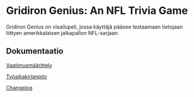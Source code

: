# Gridiron Genius: An NFL Trivia Game

Gridiron Genius on visailupeli, jossa käyttäjä pääsee testaamaan tietojaan 
liittyen amerikkalaisen jalkapallon NFL-sarjaan.

## Dokumentaatio

[Vaatimusmäärittely](https://github.com/danieldenial/ot-harjoitus/blob/main/dokumentaatio/vaatimusmaarittely.md)

[Työaikakirjanpito](https://github.com/danieldenial/ot-harjoitus/blob/main/dokumentaatio/tuntikirjanpito.md)

[Changelog](https://github.com/danieldenial/ot-harjoitus/blob/main/dokumentaatio/changelog.md)

